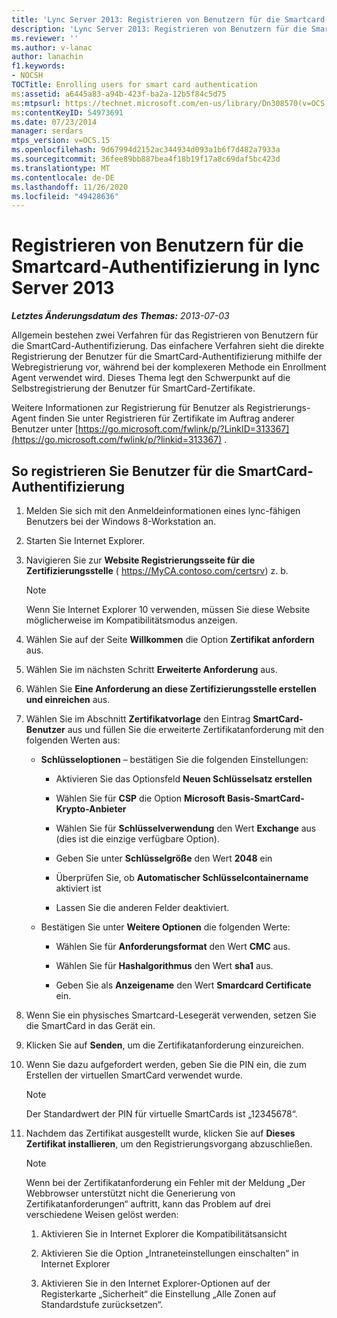 ```yaml
---
title: 'Lync Server 2013: Registrieren von Benutzern für die Smartcard-Authentifizierung'
description: 'Lync Server 2013: Registrieren von Benutzern für die Smartcard-Authentifizierung.'
ms.reviewer: ''
ms.author: v-lanac
author: lanachin
f1.keywords:
- NOCSH
TOCTitle: Enrolling users for smart card authentication
ms:assetid: a6445a83-a94b-423f-ba2a-12b5f84c5d75
ms:mtpsurl: https://technet.microsoft.com/en-us/library/Dn308570(v=OCS.15)
ms:contentKeyID: 54973691
ms.date: 07/23/2014
manager: serdars
mtps_version: v=OCS.15
ms.openlocfilehash: 9d67994d2152ac344934d093a1b6f7d482a7933a
ms.sourcegitcommit: 36fee89bb887bea4f18b19f17a8c69daf5bc423d
ms.translationtype: MT
ms.contentlocale: de-DE
ms.lasthandoff: 11/26/2020
ms.locfileid: "49428636"
---
```

# <a name="enrolling-users-for-smart-card-authentication-in-lync-server-2013"></a>Registrieren von Benutzern für die Smartcard-Authentifizierung in lync Server 2013

<div data-xmlns="http://www.w3.org/1999/xhtml">

<div class="topic" data-xmlns="http://www.w3.org/1999/xhtml" data-msxsl="urn:schemas-microsoft-com:xslt" data-cs="https://msdn.microsoft.com/">

<div data-asp="https://msdn2.microsoft.com/asp">



</div>

<div id="mainSection">

<div id="mainBody">

<span> </span>

_**Letztes Änderungsdatum des Themas:** 2013-07-03_

Allgemein bestehen zwei Verfahren für das Registrieren von Benutzern für die SmartCard-Authentifizierung. Das einfachere Verfahren sieht die direkte Registrierung der Benutzer für die SmartCard-Authentifizierung mithilfe der Webregistrierung vor, während bei der komplexeren Methode ein Enrollment Agent verwendet wird. Dieses Thema legt den Schwerpunkt auf die Selbstregistrierung der Benutzer für SmartCard-Zertifikate.

Weitere Informationen zur Registrierung für Benutzer als Registrierungs-Agent finden Sie unter Registrieren für Zertifikate im Auftrag anderer Benutzer unter [https://go.microsoft.com/fwlink/p/?LinkID=313367](https://go.microsoft.com/fwlink/p/?linkid=313367) .

<div>

## <a name="to-enroll-users-for-smart-card-authentication"></a>So registrieren Sie Benutzer für die SmartCard-Authentifizierung

1.  Melden Sie sich mit den Anmeldeinformationen eines lync-fähigen Benutzers bei der Windows 8-Workstation an.

2.  Starten Sie Internet Explorer.

3.  Navigieren Sie zur **Website Registrierungsseite für die Zertifizierungsstelle** ( https://MyCA.contoso.com/certsrv) z. b.
    
    <div>
    

    > [!NOTE]  
    > Wenn Sie Internet Explorer 10 verwenden, müssen Sie diese Website möglicherweise im Kompatibilitätsmodus anzeigen.

    
    </div>

4.  Wählen Sie auf der Seite **Willkommen** die Option **Zertifikat anfordern** aus.

5.  Wählen Sie im nächsten Schritt **Erweiterte Anforderung** aus.

6.  Wählen Sie **Eine Anforderung an diese Zertifizierungsstelle erstellen und einreichen** aus.

7.  Wählen Sie im Abschnitt **Zertifikatvorlage** den Eintrag **SmartCard-Benutzer** aus und füllen Sie die erweiterte Zertifikatanforderung mit den folgenden Werten aus:
    
      - **Schlüsseloptionen** – bestätigen Sie die folgenden Einstellungen:
        
          - Aktivieren Sie das Optionsfeld **Neuen Schlüsselsatz erstellen**
        
          - Wählen Sie für **CSP** die Option **Microsoft Basis-SmartCard-Krypto-Anbieter**
        
          - Wählen Sie für **Schlüsselverwendung** den Wert **Exchange** aus (dies ist die einzige verfügbare Option).
        
          - Geben Sie unter **Schlüsselgröße** den Wert **2048** ein
        
          - Überprüfen Sie, ob **Automatischer Schlüsselcontainername** aktiviert ist
        
          - Lassen Sie die anderen Felder deaktiviert.
    
      - Bestätigen Sie unter **Weitere Optionen** die folgenden Werte:
        
          - Wählen Sie für **Anforderungsformat** den Wert **CMC** aus.
        
          - Wählen Sie für **Hashalgorithmus** den Wert **sha1** aus.
        
          - Geben Sie als **Anzeigename** den Wert **Smardcard Certificate** ein.

8.  Wenn Sie ein physisches Smartcard-Lesegerät verwenden, setzen Sie die SmartCard in das Gerät ein.

9.  Klicken Sie auf **Senden**, um die Zertifikatanforderung einzureichen.

10. Wenn Sie dazu aufgefordert werden, geben Sie die PIN ein, die zum Erstellen der virtuellen SmartCard verwendet wurde.
    
    <div>
    

    > [!NOTE]  
    > Der Standardwert der PIN für virtuelle SmartCards ist „12345678“.

    
    </div>

11. Nachdem das Zertifikat ausgestellt wurde, klicken Sie auf **Dieses Zertifikat installieren**, um den Registrierungsvorgang abzuschließen.
    
    <div>
    

    > [!NOTE]  
    > Wenn bei der Zertifikatanforderung ein Fehler mit der Meldung „Der Webbrowser unterstützt nicht die Generierung von Zertifikatanforderungen“ auftritt, kann das Problem auf drei verschiedene Weisen gelöst werden: 
    > <OL>
    > <LI>
    > <P>Aktivieren Sie in Internet Explorer die Kompatibilitätsansicht</P>
    > <LI>
    > <P>Aktivieren Sie die Option „Intraneteinstellungen einschalten“ in Internet Explorer</P>
    > <LI>
    > <P>Aktivieren Sie in den Internet Explorer-Optionen auf der Registerkarte „Sicherheit“ die Einstellung „Alle Zonen auf Standardstufe zurücksetzen“.</P></LI></OL>

    
    </div>

</div>

</div>

<span> </span>

</div>

</div>

</div>

